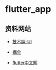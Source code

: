 # flutter_app

## 资料网站

- [技术胖-UI](http://jspang.com)

- [掘金](https://juejin.im/post/5c876e17f265da2de165dc09)

- [flutter中文网](https://book.flutterchina.club/)
